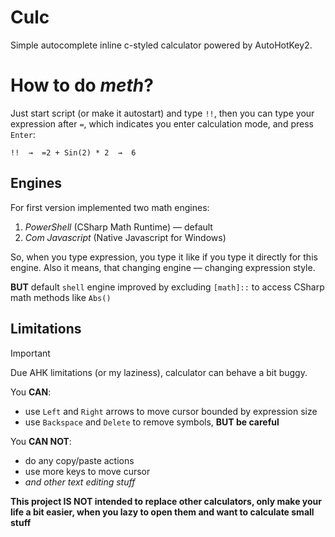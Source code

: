 
# Culc
Simple autocomplete inline c-styled calculator powered by AutoHotKey2.

# How to do *meth*?
Just start script (or make it autostart) and type `!!`, then you can type your expression after `=`, which indicates you enter calculation mode, and press `Enter`:
```
!!  →  =2 + Sin(2) * 2  →  6
```

## Engines
For first version implemented two math engines:

1. *PowerShell* (CSharp Math Runtime) — default
2. *Com Javascript* (Native Javascript for Windows)

So, when you type expression, you type it like if you type it directly for this engine. Also it means, that changing engine — changing expression style. 

**BUT** default `shell` engine improved by excluding `[math]::` to access CSharp math methods like `Abs()`

## Limitations

> [!IMPORTANT]
> Due AHK limitations (or my laziness), calculator can behave a bit buggy. 

You **CAN**:
- use `Left` and `Right` arrows to move cursor bounded by expression size
- use `Backspace` and `Delete` to remove symbols, **BUT be careful**

You **CAN NOT**:
- do any copy/paste actions
- use more keys to move cursor
- *and other text editing stuff*

**This project IS NOT intended to replace other calculators, only make your life a bit easier, when you lazy to open them and want to calculate small stuff** 
